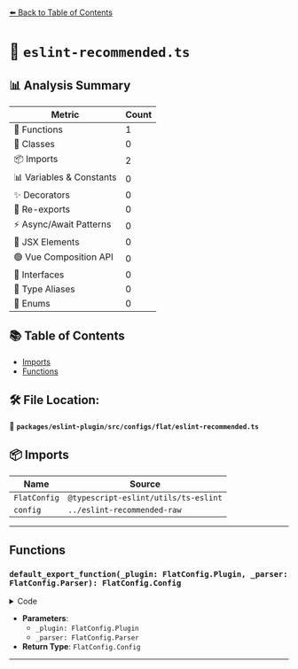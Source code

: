 [⬅️ Back to Table of Contents](../../../../../index.md)

# 📄 `eslint-recommended.ts`

## 📊 Analysis Summary

| Metric | Count |
|--------|-------|
| 🔧 Functions | 1 |
| 🧱 Classes | 0 |
| 📦 Imports | 2 |
| 📊 Variables & Constants | 0 |
| ✨ Decorators | 0 |
| 🔄 Re-exports | 0 |
| ⚡ Async/Await Patterns | 0 |
| 💠 JSX Elements | 0 |
| 🟢 Vue Composition API | 0 |
| 📐 Interfaces | 0 |
| 📑 Type Aliases | 0 |
| 🎯 Enums | 0 |

## 📚 Table of Contents

- [Imports](#imports)
- [Functions](#functions)

## 🛠️ File Location:
📂 **`packages/eslint-plugin/src/configs/flat/eslint-recommended.ts`**

## 📦 Imports

| Name | Source |
|------|--------|
| `FlatConfig` | `@typescript-eslint/utils/ts-eslint` |
| `config` | `../eslint-recommended-raw` |


---

## Functions

### `default_export_function(_plugin: FlatConfig.Plugin, _parser: FlatConfig.Parser): FlatConfig.Config`

<details><summary>Code</summary>

```ts
(
  _plugin: FlatConfig.Plugin,
  _parser: FlatConfig.Parser,
): FlatConfig.Config => ({
  ...config('minimatch'),
  name: 'typescript-eslint/eslint-recommended',
})
```
</details>

- **Parameters**:
  - `_plugin: FlatConfig.Plugin`
  - `_parser: FlatConfig.Parser`
- **Return Type**: `FlatConfig.Config`

---